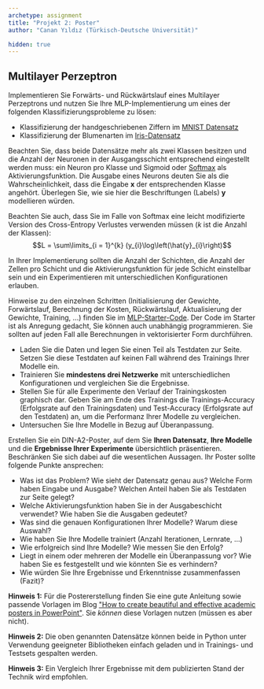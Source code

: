 ```yaml
---
archetype: assignment
title: "Projekt 2: Poster"
author: "Canan Yıldız (Türkisch-Deutsche Universität)"

hidden: true
---
```


## Multilayer Perzeptron

Implementieren Sie Forwärts- und Rückwärtslauf eines Multilayer Perzeptrons und nutzen Sie Ihre MLP-Implementierung um eines der folgenden Klassifizierungsprobleme zu lösen:

*   Klassifizierung der handgeschriebenen Ziffern im [MNIST Datensatz](https://en.wikipedia.org/wiki/MNIST_database)
*   Klassifizierung der Blumenarten im [Iris-Datensatz](https://en.wikipedia.org/wiki/Iris_flower_data_set)

Beachten Sie, dass beide Datensätze mehr als zwei Klassen besitzen und die Anzahl der Neuronen in der Ausgangsschicht entsprechend eingestellt werden muss: ein Neuron pro Klasse und Sigmoid oder [Softmax](https://www.youtube.com/watch?v=AbLvJVwySEo&ab_channel=TheIndependentCode) als Aktivierungsfunktion. Die Ausgabe eines Neurons deuten Sie als die Wahrscheinlichkeit, dass die Eingabe $\mathbf{x}$ der entsprechenden Klasse angehört. Überlegen Sie, wie sie hier die Beschriftungen (Labels) $\mathbf{y}$ modellieren würden.

Beachten Sie auch, dass Sie im Falle von Softmax eine leicht modifizierte Version des Cross-Entropy Verlustes verwenden müssen ($k$ ist die Anzahl der Klassen):
$$L = \sum\limits_{i = 1}^{k} (y_{i}\log\left(\hat{y}_{i}\right)$$

In Ihrer Implementierung sollten die Anzahl der Schichten, die Anzahl der Zellen pro Schicht und die Aktivierungsfunktion für jede Schicht einstellbar sein und ein Experimentieren mit unterschiedlichen Konfigurationen erlauben.

Hinweise zu den einzelnen Schritten (Initialisierung der Gewichte, Forwärtslauf, Berechnung der Kosten, Rückwärtslauf, Aktualisierung der Gewichte, Training, ...) finden Sie im [MLP-Starter-Code](files/mlp_starter.ipynb). Der Code im Starter ist als Anregung gedacht, Sie können auch unabhängig programmieren. Sie sollten auf jeden Fall alle Berechnungen in vektorisierter Form durchführen.

*   Laden Sie die Daten und legen Sie einen Teil als Testdaten zur Seite. Setzen Sie diese Testdaten auf keinen Fall während des Trainings Ihrer Modelle ein.
*   Trainieren Sie **mindestens drei Netzwerke** mit unterschiedlichen Konfigurationen und vergleichen Sie die Ergebnisse.
*   Stellen Sie für alle Experimente den Verlauf der Trainingskosten graphisch dar. Geben Sie am Ende des Trainings die Trainings-Accuracy (Erfolgsrate auf den Trainingsdaten) und Test-Accuracy (Erfolgsrate auf den Testdaten) an, um die Performanz Ihrer Modelle zu vergleichen.
*   Untersuchen Sie Ihre Modelle in Bezug auf Überanpassung.

Erstellen Sie ein DIN-A2-Poster, auf dem Sie **Ihren Datensatz**, **Ihre Modelle** und die **Ergebnisse Ihrer Experimente** übersichtlich präsentieren. Beschränken Sie sich dabei
auf die wesentlichen Aussagen. Ihr Poster sollte folgende Punkte ansprechen:

*   Was ist das Problem? Wie sieht der Datensatz genau aus? Welche Form haben Eingabe und Ausgabe? Welchen Anteil haben Sie als Testdaten zur Seite gelegt?
*   Welche Aktivierungsfunktion haben Sie in der Ausgabeschicht verwendet? Wie haben Sie die Ausgaben gedeutet?
*   Was sind die genauen Konfigurationen Ihrer Modelle? Warum diese Auswahl?
*   Wie haben Sie Ihre Modelle trainiert (Anzahl Iterationen, Lernrate, ...)
*   Wie erfolgreich sind Ihre Modelle? Wie messen Sie den Erfolg?
*   Liegt in einem oder mehreren der Modelle ein Überanpassung vor? Wie haben Sie es festgestellt und wie könnten Sie es verhindern?
*   Wie würden Sie Ihre Ergebnisse und Erkenntnisse zusammenfassen (Fazit)?


**Hinweis 1:** Für die Postererstellung finden Sie eine gute Anleitung sowie passende Vorlagen im Blog ["How to create beautiful and effective academic posters in PowerPoint"](https://www.brightcarbon.com/blog/effective-academic-posters-powerpoint/). Sie _können_ diese Vorlagen nutzen (müssen es aber nicht).

**Hinweis 2:** Die oben genannten Datensätze können beide in Python unter Verwendung geeigneter Bibliotheken einfach geladen und in Trainings- und Testsets gespalten werden.

**Hinweis 3:** Ein Vergleich Ihrer Ergebnisse mit dem publizierten Stand der Technik wird empfohlen.
